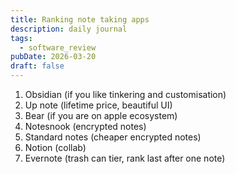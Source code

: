 ```yaml
---
title: Ranking note taking apps
description: daily journal
tags:
  - software_review
pubDate: 2026-03-20
draft: false
---
```

1. Obsidian (if you like tinkering and customisation)
2. Up note (lifetime price, beautiful UI)
3. Bear (if you are on apple ecosystem)
4. Notesnook (encrypted notes)
5. Standard notes (cheaper encrypted notes)
6. Notion (collab)
7. Evernote (trash can tier, rank last after one note)